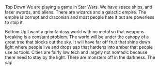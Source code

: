 Top Down
We are playing a game in Star Wars. We have space ships, and laser swords, and aliens. There are wizards and a galactic empire. The empire is corrupt and draconian and most people hate it but are powerless to stop it.

Bottom Up
I want a grim fantasy world with no metal so that weapons breaking is a constant problem. The world will be under the canopy of a great tree that blocks out the sky. It will have far off fruit that shine down light where people live and drops sap that hardens into amber that people use as tools. Cities are fairly low tech and largely not nomadic because there need to stay by the light. There are monsters off in the darkness. The sap 